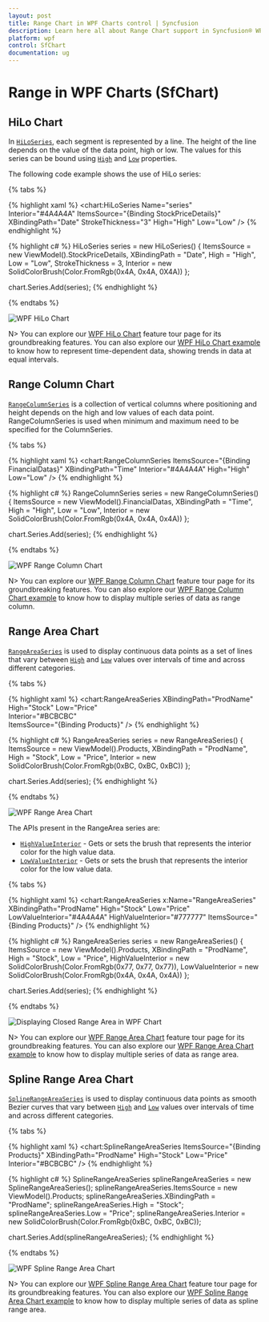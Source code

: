 ```yaml
---
layout: post
title: Range Chart in WPF Charts control | Syncfusion
description: Learn here all about Range Chart support in Syncfusion® WPF Charts (SfChart) control, its elements and more details.
platform: wpf
control: SfChart
documentation: ug
---
```


# Range in WPF Charts (SfChart)

## HiLo Chart

In [`HiLoSeries`](https://help.syncfusion.com/cr/wpf/Syncfusion.UI.Xaml.Charts.HiLoSeries.html#), each segment is represented by a line. The height of the line depends on the value of the data point, high or low. The values for this series can be bound using [`High`](https://help.syncfusion.com/cr/wpf/Syncfusion.UI.Xaml.Charts.RangeSeriesBase.html#Syncfusion_UI_Xaml_Charts_RangeSeriesBase_High) and [`Low`](https://help.syncfusion.com/cr/wpf/Syncfusion.UI.Xaml.Charts.RangeSeriesBase.html#Syncfusion_UI_Xaml_Charts_RangeSeriesBase_Low) properties.

The following code example shows the use of HiLo series:

{% tabs %}

{% highlight xaml %}
<chart:HiLoSeries Name="series" Interior="#4A4A4A" 
                  ItemsSource="{Binding StockPriceDetails}" 
                  XBindingPath="Date" StrokeThickness="3" 
                  High="High" Low="Low" />
{% endhighlight %}

{% highlight c# %}
HiLoSeries series = new HiLoSeries()
{
    ItemsSource = new ViewModel().StockPriceDetails,
    XBindingPath = "Date",
    High = "High", 
    Low = "Low",
    StrokeThickness = 3,
    Interior = new SolidColorBrush(Color.FromRgb(0x4A, 0x4A, 0X4A))
};

chart.Series.Add(series);
{% endhighlight %}

{% endtabs %}

![WPF HiLo Chart](Series_images/wpf-hilo-chart.png)

N> You can explore our [WPF HiLo Chart](https://www.syncfusion.com/wpf-controls/charts/wpf-hilo-chart) feature tour page for its groundbreaking features. You can also explore our [WPF HiLo Chart example](https://github.com/syncfusion/wpf-demos/blob/master/chart/Views/Financial%20Charts/HiLoChart.xaml) to know how to represent time-dependent data, showing trends in data at equal intervals.

## Range Column Chart

[`RangeColumnSeries`](https://help.syncfusion.com/cr/wpf/Syncfusion.UI.Xaml.Charts.RangeColumnSeries.html#) is a collection of vertical columns where positioning and height depends on the high and low values of each data point. RangeColumnSeries is used when minimum and maximum need to be specified for the ColumnSeries.

{% tabs %}

{% highlight xaml %}
<chart:RangeColumnSeries ItemsSource="{Binding FinancialDatas}" 
                         XBindingPath="Time" Interior="#4A4A4A"
                         High="High" Low="Low" />
{% endhighlight %}

{% highlight c# %}
RangeColumnSeries series = new RangeColumnSeries()
{
    ItemsSource = new ViewModel().FinancialDatas,
    XBindingPath = "Time",
    High = "High", 
    Low = "Low",
    Interior = new SolidColorBrush(Color.FromRgb(0x4A, 0x4A, 0x4A))
};

chart.Series.Add(series);
{% endhighlight %}

{% endtabs %}

![WPF Range Column Chart](Series_images/wpf-range-column-chart.png)

N> You can explore our [WPF Range Column Chart](https://www.syncfusion.com/wpf-controls/charts/wpf-range-column-chart) feature tour page for its groundbreaking features. You can also explore our [WPF Range Column Chart example](https://github.com/syncfusion/wpf-demos/blob/master/chart/Views/Basic%20Charts/RangeColumn.xaml) to know how to display multiple series of data as range column.

## Range Area Chart

[`RangeAreaSeries`](https://help.syncfusion.com/cr/wpf/Syncfusion.UI.Xaml.Charts.RangeAreaSeries.html#) is used to display continuous data points as a set of lines that vary between [`High`](https://help.syncfusion.com/cr/wpf/Syncfusion.UI.Xaml.Charts.RangeSeriesBase.html#Syncfusion_UI_Xaml_Charts_RangeSeriesBase_High) and [`Low`](https://help.syncfusion.com/cr/wpf/Syncfusion.UI.Xaml.Charts.RangeSeriesBase.html#Syncfusion_UI_Xaml_Charts_RangeSeriesBase_Low) values over intervals of time and across different categories. 

{% tabs %}

{% highlight xaml %}
<chart:RangeAreaSeries XBindingPath="ProdName" 
                       High="Stock" Low="Price"   
                       Interior="#BCBCBC"        
                       ItemsSource="{Binding Products}" />
{% endhighlight %}

{% highlight c# %}
RangeAreaSeries series = new RangeAreaSeries()
{
    ItemsSource = new ViewModel().Products,
    XBindingPath = "ProdName",
    High = "Stock", 
    Low = "Price",
    Interior = new SolidColorBrush(Color.FromRgb(0xBC, 0xBC, 0xBC))
};

chart.Series.Add(series);
{% endhighlight %}

{% endtabs %}

![WPF Range Area Chart](Series_images/wpf-range-area-chart.png)

The APIs present in the RangeArea series are:

* [`HighValueInterior`](https://help.syncfusion.com/cr/wpf/Syncfusion.UI.Xaml.Charts.RangeAreaSeries.html#Syncfusion_UI_Xaml_Charts_RangeAreaSeries_HighValueInterior) - Gets or sets the brush that represents the interior color for the high value data.
* [`LowValueInterior`](https://help.syncfusion.com/cr/wpf/Syncfusion.UI.Xaml.Charts.RangeAreaSeries.html#Syncfusion_UI_Xaml_Charts_RangeAreaSeries_LowValueInterior) - Gets or sets the brush that represents the interior color for the low value data.

{% tabs %}

{% highlight xaml %}
<chart:RangeAreaSeries x:Name="RangeAreaSeries" XBindingPath="ProdName" 
                       High="Stock" Low="Price"   
                       LowValueInterior="#4A4A4A"
                       HighValueInterior="#777777"
                       ItemsSource="{Binding Products}" />
{% endhighlight %}

{% highlight c# %}
RangeAreaSeries series = new RangeAreaSeries()
{
    ItemsSource = new ViewModel().Products,
    XBindingPath = "ProdName",
    High = "Stock", 
    Low = "Price",
    HighValueInterior = new SolidColorBrush(Color.FromRgb(0x77, 0x77, 0x77)),
    LowValueInterior = new SolidColorBrush(Color.FromRgb(0x4A, 0x4A, 0x4A))
};

chart.Series.Add(series);
{% endhighlight %}

{% endtabs %}

![Displaying Closed Range Area in WPF Chart](Series_images/wpf-chart-closed-range-area.png)

N> You can explore our [WPF Range Area Chart](https://www.syncfusion.com/wpf-controls/charts/wpf-range-area-chart) feature tour page for its groundbreaking features. You can also explore our [WPF Range Area Chart example](https://github.com/syncfusion/wpf-demos/blob/master/chart/Views/Basic%20Charts/RangeArea.xaml) to know how to display multiple series of data as range area.

## Spline Range Area Chart

[`SplineRangeAreaSeries`](https://help.syncfusion.com/cr/wpf/Syncfusion.UI.Xaml.Charts.SplineRangeAreaSeries.html#) is used to display continuous data points as smooth Bezier curves that vary between [`High`](https://help.syncfusion.com/cr/wpf/Syncfusion.UI.Xaml.Charts.RangeSeriesBase.html#Syncfusion_UI_Xaml_Charts_RangeSeriesBase_High) and [`Low`](https://help.syncfusion.com/cr/wpf/Syncfusion.UI.Xaml.Charts.RangeSeriesBase.html#Syncfusion_UI_Xaml_Charts_RangeSeriesBase_Low) values over intervals of time and across different categories. 

{% tabs %}

{% highlight xaml %}
<chart:SplineRangeAreaSeries ItemsSource="{Binding Products}"
                             XBindingPath="ProdName" 
                             High="Stock" 
                             Low="Price"
                             Interior="#BCBCBC" />
{% endhighlight %}

{% highlight c# %}
SplineRangeAreaSeries splineRangeAreaSeries = new SplineRangeAreaSeries();
splineRangeAreaSeries.ItemsSource = new ViewModel().Products;
splineRangeAreaSeries.XBindingPath = "ProdName";
splineRangeAreaSeries.High = "Stock";
splineRangeAreaSeries.Low = "Price";
splineRangeAreaSeries.Interior = new SolidColorBrush(Color.FromRgb(0xBC, 0xBC, 0xBC));

chart.Series.Add(splineRangeAreaSeries);
{% endhighlight %}

{% endtabs %}

![WPF Spline Range Area Chart](Series_images/wpf-spline-range-area-chart.png)

N> You can explore our [WPF Spline Range Area Chart](https://www.syncfusion.com/wpf-controls/charts/wpf-spline-range-area-chart) feature tour page for its groundbreaking features. You can also explore our [WPF Spline Range Area Chart example](https://github.com/syncfusion/wpf-demos/blob/master/chart/Views/Basic%20Charts/SplineRangeArea.xaml) to know how to display multiple series of data as spline range area.